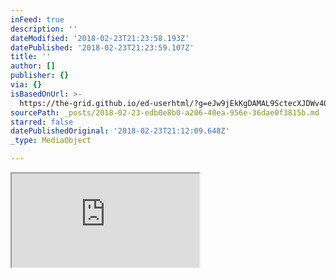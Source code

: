 ```yaml
---
inFeed: true
description: ''
dateModified: '2018-02-23T21:23:58.193Z'
datePublished: '2018-02-23T21:23:59.107Z'
title: ''
author: []
publisher: {}
via: {}
isBasedOnUrl: >-
  https://the-grid.github.io/ed-userhtml/?g=eJw9jEkKgDAMAL9SctecXJDWv4Qo2kIXmij6ew-KxxmGscLVFzV6l9WBrpdioJNeC2YhpeZImivvDVMs5LfkoBvGHoxUdrCrFpkQv6jlHDHIj9GnNgjMFt_l_AAbICht
sourcePath: _posts/2018-02-23-edb0e8b0-a206-40ea-956e-36dae0f3815b.md
starred: false
datePublishedOriginal: '2018-02-23T21:12:09.648Z'
_type: MediaObject

---
```

<iframe src="https://the-grid.github.io/ed-userhtml/?g=eJx1kVlqAzEQRL_jUzT6bwsnZCHMGHwUTavtkdGG1GPsG_kevlg0XkIIWB8CNa-rilJXqbgsIKfMvRI-it6bg7lNFVgjBqcoqdCIZEI2bhd79f759aGgFurVKJLrt9Z3aEkp6H39fQYXl_uq1p2-Sa4X3TaVsF68dNYdgLyptVfGcxEMXKvZ8T9X9hw4yh2aldrivO9inv4GVw81Dsb5ljbLVJ6qXSEFC3ic7A3xmLzl0quNLS0Mw53Ss98wiaT4MCHjPUpCQ-LmafKp4JCOmFNGOpFngCla3rrIFkgMZDzgqt0jvoJFN0BJM2DxDbYpCs4MTQUzBBxw9Sx4nYbgWg8bosu5QvustpsLB3c5F-70LWbrWV-L_gEQo6bS" height="150" style=""></iframe>
